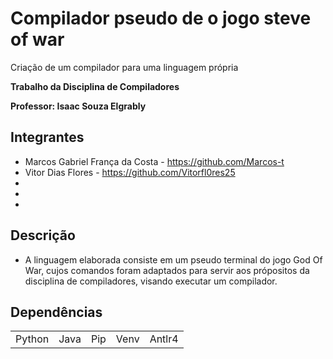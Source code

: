 <h1>Compilador pseudo de o jogo steve of war </h1
<h2>Criação de um compilador para uma linguagem própria </h2>

__Trabalho  da Disciplina de Compiladores__

__Professor: Isaac Souza Elgrably__

## Integrantes
* Marcos Gabriel França da Costa - https://github.com/Marcos-t
* Vitor Dias Flores - https://github.com/Vitorfl0res25
*
*
*

## Descrição
* A linguagem elaborada consiste em um pseudo terminal do jogo God Of War, cujos comandos foram adaptados para servir aos própositos da disciplina de compiladores, visando executar um compilador.

## Dependências
<table>
  <tr>
    <td>Python</td>
    <td>Java</td>
    <td>Pip</td>
    <td>Venv</td>
    <td>Antlr4</td>
  </tr>

</table>

